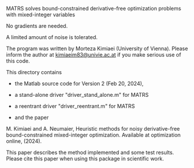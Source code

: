
MATRS solves bound-constrained derivative-free optimization problems
with mixed-integer variables

No gradients are needed.

A limited amount of noise is tolerated. 

The program was written by Morteza Kimiaei (University of Vienna). 
Please inform the author at kimiaeim83@univie.ac.at if you make 
serious use of this code. 

This directory contains 

* the Matlab source code for Version 2 (Feb 20, 2024), 

* a stand-alone driver "driver_stand_alone.m" for MATRS 

* a reentrant driver "driver_reentrant.m" for MATRS 

* and the paper

M. Kimiaei and A. Neumaier,
Heuristic methods for noisy derivative-free bound-constrained 
mixed-integer optimization. Available at optimization online,
(2024).

This paper describes the method implemented and some test results. 
Please cite this paper when using this package in scientific work.

